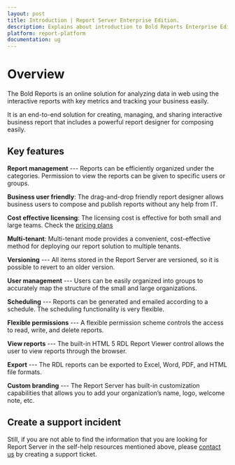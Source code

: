 ```yaml
---
layout: post
title: Introduction | Report Server Enterprise Edition.
description: Explains about introduction to Bold Reports Enterprise Edition. The Report Server is a solution for design, generation, management and distribution of documents.
platform: report-platform
documentation: ug
---
```


# Overview

The Bold Reports is an online solution for analyzing data in web using the interactive reports with key metrics and tracking your business easily.

It is an end-to-end solution for creating, managing, and sharing interactive business report that includes a powerful report designer for composing easily.

## Key features

**Report management** --- Reports  can be efficiently organized under the categories. Permission to view the reports can be given to specific users or groups.

**Business user friendly**: The drag-and-drop friendly report designer allows business users to compose and publish reports without any help from IT.

**Cost effective licensing**: The licensing cost is effective for both small and large teams. Check the [pricing plans](https://www.boldreports.com/pricing/)

**Multi-tenant**: Multi-tenant mode provides a convenient, cost-effective method for deploying our report solution to multiple tenants.

**Versioning** --- All items stored in the Report Server are versioned, so it is possible to revert to an older version.

**User management** --- Users can be easily organized into groups to accurately map the structure of the small and large organizations.

**Scheduling** --- Reports can be generated and emailed according to a schedule. The scheduling functionality is very flexible.

**Flexible permissions** --- A flexible permission scheme controls the access to read, write, and delete reports.

**View reports** --- The built-in HTML 5 RDL Report Viewer control allows the user to view reports through the browser.

**Export** --- The RDL reports can be exported to Excel, Word, PDF, and HTML file formats.

**Custom branding** --- The Report Server has built-in customization capabilities that allows you to add your organization’s name, logo, welcome note, etc.

## Create a support incident

Still, if you are not able to find the information that you are looking for Report Server in the self-help resources mentioned above, please [contact us](https://www.boldreports.com/contact) by creating a support ticket.